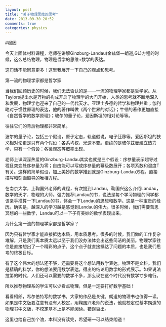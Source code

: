 ```yaml
---
layout: post
title: "关于物理思维的思考"
date: 2013-09-30 20:52
comments: true
categories: physics
---
```


#起因

今天上固体材料课程，老师在讲解Ginzburg-Landau(金兹堡—朗道,GL)方程的时候，这么总结物理，物理是哲学的思维+数学的表达。


这句话不能同意更多！这里我展开一下自己的观点和思考。

<!--more-->

第一流的物理学家都是哲学家

当我们回顾历史的时候，我们无法否认的是——一流的物理学家都是哲学家。从Taylors提出水是万物的构成开启了物理学的大门开始，人类的思考就不断地深入和发展，物理学也迎来了自己的一代代天才。亚理士多德的哲学和物理并重；伽利略对于惯性原理的表达，他的著作叫做《两个世界的对话》；牛顿的著作更加直接《自然哲学的数学原理》；玻尔的量子论，爱因斯坦的相对论等等。

往往它们的背后物理都非常简单。

波尔的量子论，包括三个假设，原子定态，轨道假说，电子迁移等。爱因斯坦的狭义相对论更是只有两个假设：各系均权，光速不变。更绝的是玻尔兹曼建立热力学，只有一个假设：各微观态等概率出现。

老师上课深深热爱的Ginzburg-Landau其实也就是三个假设：序参量表示超导过程且突变处序参量为零；自由能可以写成序参量的幂级数展开；各项系数和温度T有关。这样的简单假设，加上美妙的数学推到就是Ginzburg-Landau方程。直接描写和刻画超导的唯相方程。

在南京大学，上鞠国兴老师的课程，有次提到Landau，鞠国兴这么介绍Landau，数学的天才，物理的大师。强力推荐Landau的书，说法是每个学习物理的同学都该亲手推算一下Landau的书，体会一下Landau的思想和数学。这是一种宝贵的经历。确实是，越深入的学习越是感觉到Landau的伟大。很多时候，我们需要苦思冥想的一些数学，Landau可以一下子有美妙的数学表现出来。

为什么第一流的物理学家都是哲学家？

因为只有哲学家才能直接抵达本质，用本质思考。很多的时候，我们做的工作复杂难解，只是我们离本质太远以至于我们没办法体会出这些简洁的美丽。物理学家往往是直接想出了一个精彩的点子，这个点子就直接抵达了问题的本质，也是我们思考的终极目标。

有了这个伟大的想法还不够，还需要将这个想法用数学表达。物理不是文科。我们是精确的科学，你的想法要用数学表达，得出的结论用数学的形式展示。如果说法拉第的时代，人们还可以需要的数学不多，那么现在这个时代没有数学寸步难行。

所以推荐物理系的学生可以少看点物理，但是一定要打好数学基础！

看看柯郎，希尔伯特写的数学书，大家的作品是关键。朗道的物理书也值得一读。如果是中文版要注意有没有人校定，用鞠国兴老师的说法，他就校定过基本朗道的物理书中文版，不校定基本上是不能阅读。错误百出。

这里也给自己加个油，本科没有读完，希望研一可以结束朗道！


